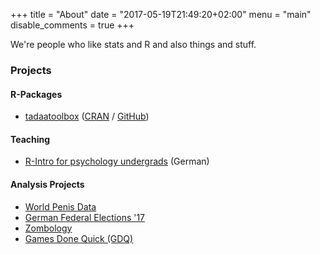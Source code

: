 +++
title = "About"
date = "2017-05-19T21:49:20+02:00"
menu = "main"
disable_comments = true
+++

We're people who like stats and R and also things and stuff.  

### Projects

#### R-Packages

- [tadaatoolbox](https://tadaatoolbox.tadaa-data.de/) ([CRAN](https://cran.r-project.org/package=tadaatoolbox) / [GitHub](https://github.com/tadaadata/tadaatoolbox))

#### Teaching

- [R-Intro for psychology undergrads](https://r-intro.tadaa-data.de) (German)

#### Analysis Projects

- [World Penis Data](https://worldpenis.tadaa-data.de)
- [German Federal Elections '17]((https://btw17.tadaa-data.de))
- [Zombology]((https://zombology.tadaa-data.de))
- [Games Done Quick (GDQ)]((https://gdq.tadaa-data.de))
